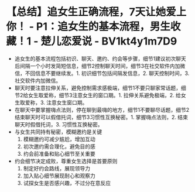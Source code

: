 # 【总结】追女生正确流程，7天让她爱上你！ - P1：追女生的基本流程，男生收藏！1 - 楚儿恋爱说 - BV1kt4y1m7D9

-   追女生的基本流程包括初识、聊天、邀约、约会等步骤，细节1建议初次聊天后间隔一个小时发简短信息，细节2控制聊天时间，细节3在社交软件内加微信，不回信息不要继续发。1. 初识细节包括间隔发信息，2. 聊天控制时间，3. 社交软件内加微信。
-   聊天时要注意拉伸关系，避免控制需求感极端，细节1不要只聊家常话题，细节2给女生取爱称，细节3注意女生的窗口期。1. 拉伸关系避免极端，2. 给女生取爱称，3. 注意女生窗口期。
-   在聊天中要掌握嗨点法则，停在聊到最嗨的地方，细节1不要聊尽话题，细节2结束聊天时可以假借托词，细节3习惯性互换秘密。1. 掌握嗨点法则，2. 结束聊天时假借托词，3. 习惯性互换秘密。
-   与女生共同持有秘密，模糊邀约是关键
    1.  模糊邀约可减少尴尬，增加互动
    2.  初次邀约需合理化，避免目的感
    3.  约会前准备和贴心细节至关重要
-   约会细节决定成败，尊重女生选择是首要原则
    1.  制定好约会路线，展现领导力
    2.  加入贴心细节展现耐心和观察力
    3.  试探女生是否感兴趣，不过分在意反应